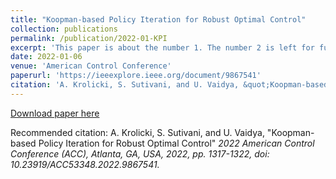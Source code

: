 ```yaml
---
title: "Koopman-based Policy Iteration for Robust Optimal Control"
collection: publications
permalink: /publication/2022-01-KPI
excerpt: 'This paper is about the number 1. The number 2 is left for future work.'
date: 2022-01-06
venue: 'American Control Conference'
paperurl: 'https://ieeexplore.ieee.org/document/9867541'
citation: 'A. Krolicki, S. Sutivani, and U. Vaidya, &quot;Koopman-based Policy Iteration for Robust Optimal Control&quot; <i>2022 American Control Conference (ACC), Atlanta, GA, USA, 2022, pp. 1317-1322, doi: 10.23919/ACC53348.2022.9867541.'
---
```

[Download paper here](https://ieeexplore.ieee.org/document/9867541)

Recommended citation: A. Krolicki, S. Sutivani, and U. Vaidya, &quot;Koopman-based Policy Iteration for Robust Optimal Control&quot; <i>2022 American Control Conference (ACC), Atlanta, GA, USA, 2022, pp. 1317-1322, doi: 10.23919/ACC53348.2022.9867541.